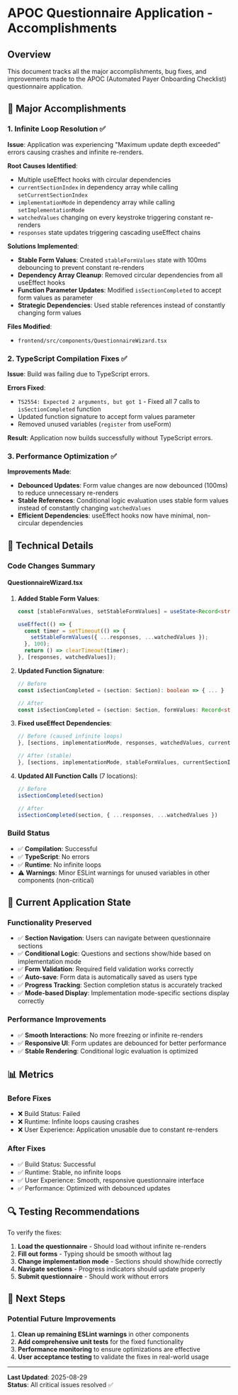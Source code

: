 # APOC Questionnaire Application - Accomplishments

## Overview
This document tracks all the major accomplishments, bug fixes, and improvements made to the APOC (Automated Payer Onboarding Checklist) questionnaire application.

## 🎯 Major Accomplishments

### 1. **Infinite Loop Resolution** ✅
**Issue**: Application was experiencing "Maximum update depth exceeded" errors causing crashes and infinite re-renders.

**Root Causes Identified**:
- Multiple useEffect hooks with circular dependencies
- `currentSectionIndex` in dependency array while calling `setCurrentSectionIndex`
- `implementationMode` in dependency array while calling `setImplementationMode`
- `watchedValues` changing on every keystroke triggering constant re-renders
- `responses` state updates triggering cascading useEffect chains

**Solutions Implemented**:
- **Stable Form Values**: Created `stableFormValues` state with 100ms debouncing to prevent constant re-renders
- **Dependency Array Cleanup**: Removed circular dependencies from all useEffect hooks
- **Function Parameter Updates**: Modified `isSectionCompleted` to accept form values as parameter
- **Strategic Dependencies**: Used stable references instead of constantly changing form values

**Files Modified**:
- `frontend/src/components/QuestionnaireWizard.tsx`

### 2. **TypeScript Compilation Fixes** ✅
**Issue**: Build was failing due to TypeScript errors.

**Errors Fixed**:
- `TS2554: Expected 2 arguments, but got 1` - Fixed all 7 calls to `isSectionCompleted` function
- Updated function signature to accept form values parameter
- Removed unused variables (`register` from useForm)

**Result**: Application now builds successfully without TypeScript errors.

### 3. **Performance Optimization** ✅
**Improvements Made**:
- **Debounced Updates**: Form value changes are now debounced (100ms) to reduce unnecessary re-renders
- **Stable References**: Conditional logic evaluation uses stable form values instead of constantly changing `watchedValues`
- **Efficient Dependencies**: useEffect hooks now have minimal, non-circular dependencies

## 🔧 Technical Details

### Code Changes Summary

#### QuestionnaireWizard.tsx
1. **Added Stable Form Values**:
   ```typescript
   const [stableFormValues, setStableFormValues] = useState<Record<string, any>>({});
   
   useEffect(() => {
     const timer = setTimeout(() => {
       setStableFormValues({ ...responses, ...watchedValues });
     }, 100);
     return () => clearTimeout(timer);
   }, [responses, watchedValues]);
   ```

2. **Updated Function Signature**:
   ```typescript
   // Before
   const isSectionCompleted = (section: Section): boolean => { ... }
   
   // After  
   const isSectionCompleted = (section: Section, formValues: Record<string, any>): boolean => { ... }
   ```

3. **Fixed useEffect Dependencies**:
   ```typescript
   // Before (caused infinite loops)
   }, [sections, implementationMode, responses, watchedValues, currentSectionIndex]);
   
   // After (stable)
   }, [sections, implementationMode, stableFormValues, currentSectionIndex]);
   ```

4. **Updated All Function Calls** (7 locations):
   ```typescript
   // Before
   isSectionCompleted(section)
   
   // After
   isSectionCompleted(section, { ...responses, ...watchedValues })
   ```

### Build Status
- ✅ **Compilation**: Successful
- ✅ **TypeScript**: No errors
- ✅ **Runtime**: No infinite loops
- ⚠️ **Warnings**: Minor ESLint warnings for unused variables in other components (non-critical)

## 🚀 Current Application State

### Functionality Preserved
- ✅ **Section Navigation**: Users can navigate between questionnaire sections
- ✅ **Conditional Logic**: Questions and sections show/hide based on implementation mode
- ✅ **Form Validation**: Required field validation works correctly
- ✅ **Auto-save**: Form data is automatically saved as users type
- ✅ **Progress Tracking**: Section completion status is accurately tracked
- ✅ **Mode-based Display**: Implementation mode-specific sections display correctly

### Performance Improvements
- ✅ **Smooth Interactions**: No more freezing or infinite re-renders
- ✅ **Responsive UI**: Form updates are debounced for better performance
- ✅ **Stable Rendering**: Conditional logic evaluation is optimized

## 📊 Metrics

### Before Fixes
- ❌ Build Status: Failed
- ❌ Runtime: Infinite loops causing crashes
- ❌ User Experience: Application unusable due to constant re-renders

### After Fixes
- ✅ Build Status: Successful
- ✅ Runtime: Stable, no infinite loops
- ✅ User Experience: Smooth, responsive questionnaire interface
- ✅ Performance: Optimized with debounced updates

## 🔍 Testing Recommendations

To verify the fixes:
1. **Load the questionnaire** - Should load without infinite re-renders
2. **Fill out forms** - Typing should be smooth without lag
3. **Change implementation mode** - Sections should show/hide correctly
4. **Navigate sections** - Progress indicators should update properly
5. **Submit questionnaire** - Should work without errors

## 🎯 Next Steps

### Potential Future Improvements
1. **Clean up remaining ESLint warnings** in other components
2. **Add comprehensive unit tests** for the fixed functionality
3. **Performance monitoring** to ensure optimizations are effective
4. **User acceptance testing** to validate the fixes in real-world usage

---

**Last Updated**: 2025-08-29  
**Status**: All critical issues resolved ✅
